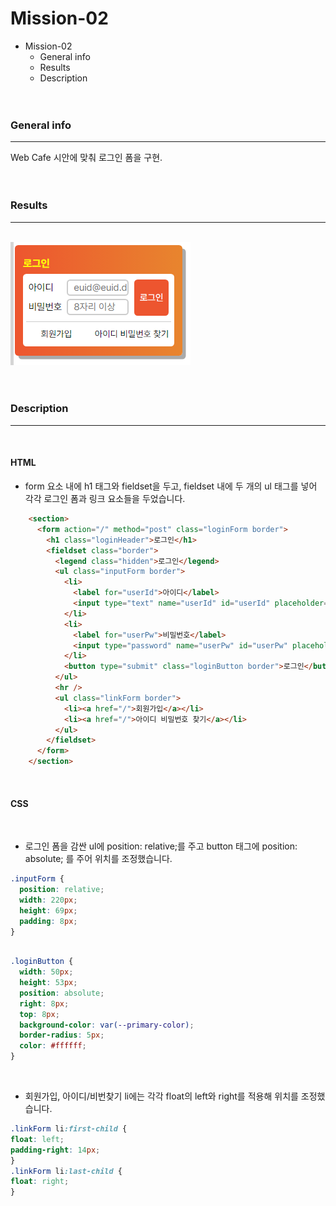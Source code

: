 # Mission-02

- Mission-02
  - General info
  - Results
  - Description
    <br/>
    <br/>
    <br/>

### General info

---

Web Cafe 시안에 맞춰 로그인 폼을 구현.
<br/>
<br/>
<br/>

### Results

---

<br/>
<img src="result.png">
<br/>
<br/>
<br/>

### Description

---

  <br/>

#### HTML

- form 요소 내에 h1 태그와 fieldset을 두고, fieldset 내에 두 개의 ul 태그를 넣어 각각 로그인 폼과 링크 요소들을 두었습니다.
  <br/>

```HTML
    <section>
      <form action="/" method="post" class="loginForm border">
        <h1 class="loginHeader">로그인</h1>
        <fieldset class="border">
          <legend class="hidden">로그인</legend>
          <ul class="inputForm border">
            <li>
              <label for="userId">아이디</label>
              <input type="text" name="userId" id="userId" placeholder="euid@euid.de" autofocus required />
            </li>
            <li>
              <label for="userPw">비밀번호</label>
              <input type="password" name="userPw" id="userPw" placeholder="8자리 이상" required />
            </li>
            <button type="submit" class="loginButton border">로그인</button>
          </ul>
          <hr />
          <ul class="linkForm border">
            <li><a href="/">회원가입</a></li>
            <li><a href="/">아이디 비밀번호 찾기</a></li>
          </ul>
        </fieldset>
      </form>
    </section>
```

  <br/>

#### CSS

  <br/>

- 로그인 폼을 감싼 ul에 position: relative;를 주고 button 태그에 position: absolute; 를 주어 위치를 조정했습니다.
  <br/>

```CSS
.inputForm {
  position: relative;
  width: 220px;
  height: 69px;
  padding: 8px;
}
```

```CSS

.loginButton {
  width: 50px;
  height: 53px;
  position: absolute;
  right: 8px;
  top: 8px;
  background-color: var(--primary-color);
  border-radius: 5px;
  color: #ffffff;
}
```

  <br/>

- 회원가입, 아이디/비번찾기 li에는 각각 float의 left와 right를 적용해 위치를 조정했습니다.
  <br/>

```CSS
.linkForm li:first-child {
float: left;
padding-right: 14px;
}
.linkForm li:last-child {
float: right;
}
```
